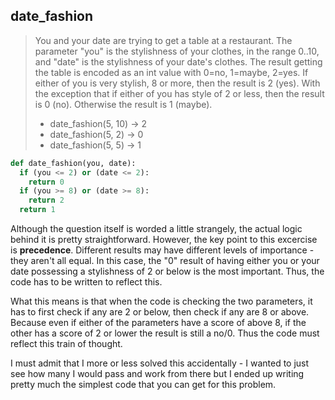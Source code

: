 ## date_fashion

> You and your date are trying to get a table at a restaurant. The parameter "you" is the stylishness of your clothes, in the range 0..10, and "date" is the stylishness of your date's clothes. The result getting the table is encoded as an int value with 0=no, 1=maybe, 2=yes. If either of you is very stylish, 8 or more, then the result is 2 (yes). With the exception that if either of you has style of 2 or less, then the result is 0 (no). Otherwise the result is 1 (maybe).
> * date_fashion(5, 10) → 2
> * date_fashion(5, 2) → 0
> * date_fashion(5, 5) → 1

```python
def date_fashion(you, date):
  if (you <= 2) or (date <= 2):
    return 0
  if (you >= 8) or (date >= 8):
    return 2
  return 1
```

Although the question itself is worded a little strangely, the actual logic behind it is pretty straightforward. However, the key point to this excercise is __precedence__. Different results may have different levels of importance - they aren't all equal. In this case, the "0" result of having either you or your date possessing a stylishness of 2 or below is the most important. Thus, the code has to be written to reflect this.

What this means is that when the code is checking the two parameters, it has to first check if any are 2 or below, then check if any are 8 or above. Because even if either of the parameters have a score of above 8, if the other has a score of 2 or lower the result is still a no/0. Thus the code must reflect this train of thought. 

I must admit that I more or less solved this accidentally - I wanted to just see how many I would pass and work from there but I ended up writing pretty much the simplest code that you can get for this problem. 
